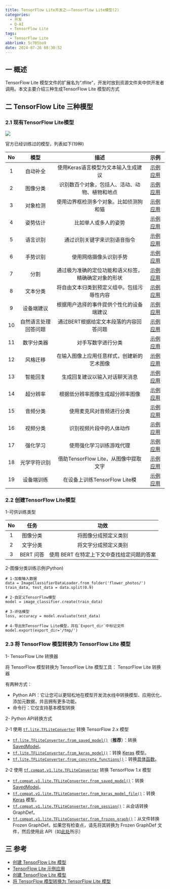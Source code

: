 ```yaml
---
title: TensorFlow Lite开发之——TensorFlow Lite模型(2)
categories:
  - 开发
  - Q-AI
  - TensorFlow Lite
tags:
  - TensorFlow Lite
abbrlink: 5c785ba9
date: 2024-07-26 08:30:52
---
```

## 一 概述

TensorFlow Lite 模型文件的扩展名为“.tflite”，开发时放到资源文件夹中供开发者调用。本文主要介绍三种生成TensorFlow Lite 模型的方式

<!--more-->

## 二   TensorFlow Lite 三种模型

### 2.1 现有TensorFlow Lite模型

![][1]

官方已经训练过的模型，列表如下(19种)

|  No  |         模型         |                         描述                         |                             示例                             |
| :--: | :------------------: | :--------------------------------------------------: | :----------------------------------------------------------: |
|  1   |       自动补全       |         使用Keras语言模型为文本输入生成建议          | [示例应用](https://www.tensorflow.org/lite/examples?hl=zh-cn) |
|  2   |       图像分类       |    识别数百个对象，包括人、活动、动物、植物和地点    | [示例应用](https://www.tensorflow.org/lite/examples?hl=zh-cn) |
|  3   |       对象检测       |        使用边界框检测多个对象。比如侦测狗和猫        | [示例应用](https://www.tensorflow.org/lite/examples?hl=zh-cn) |
|  4   |       姿势估计       |                 比如单人或多人的姿势                 | [示例应用](https://www.tensorflow.org/lite/examples?hl=zh-cn) |
|  5   |       语言识别       |             通过识别关键字来识别语音指令             | [示例应用](https://www.tensorflow.org/lite/examples?hl=zh-cn) |
|  6   |       手势识别       |                使用网络摄像头识别手势                | [示例应用](https://www.tensorflow.org/lite/examples?hl=zh-cn) |
|  7   |         分割         | 通过极为准确的定位功能和语义标签，精确确定对象的形状 | [示例应用](https://www.tensorflow.org/lite/examples?hl=zh-cn) |
|  8   |       文本分类       |      将自由文本归类到预定义组中。包括污辱性内容      | [示例应用](https://www.tensorflow.org/lite/examples?hl=zh-cn) |
|  9   |      设备端建议      |       根据用户选择的事件提供个性化的设备端建议       | [示例应用](https://www.tensorflow.org/lite/examples?hl=zh-cn) |
|  10  | 自然语言处理回答问题 |        通过BERT根据给定文本段落的内容回答问题        | [示例应用](https://www.tensorflow.org/lite/examples?hl=zh-cn) |
|  11  |      数字分类器      |                  对手写数字进行分类                  | [示例应用](https://www.tensorflow.org/lite/examples?hl=zh-cn) |
|  12  |       风格迁移       |      在输入图像上应用任意样式，创建新的艺术图像      | [示例应用](https://www.tensorflow.org/lite/examples?hl=zh-cn) |
|  13  |       智能回复       |            生成回复建议以输入对话聊天消息            | [示例应用](https://www.tensorflow.org/lite/examples?hl=zh-cn) |
|  14  |       超分辨率       |           根据低分辨率图像生成超分辨率图像           | [示例应用](https://www.tensorflow.org/lite/examples?hl=zh-cn) |
|  15  |       音频分类       |               使用麦克风对音频进行分类               | [示例应用](https://www.tensorflow.org/lite/examples?hl=zh-cn) |
|  16  |       视频分类       |               识别视频片段中的人体动作               | [示例应用](https://www.tensorflow.org/lite/examples?hl=zh-cn) |
|  17  |       强化学习       |               使用强化学习训练游戏代理               | [示例应用](https://www.tensorflow.org/lite/examples?hl=zh-cn) |
|  18  |     光学字符识别     |        借助TensorFlow Lite，从图像中提取文字         | [示例应用](https://www.tensorflow.org/lite/examples?hl=zh-cn) |
|  19  |      设备端训练      |            在设备上训练TensorFlow Lite模             | [示例应用](https://www.tensorflow.org/lite/examples?hl=zh-cn) |

### 2.2 创建TensorFlow Lite模型

1-可供训练类型

|  No  |   任务    |                    功效                    |
| :--: | :-------: | :----------------------------------------: |
|  1   | 图像分类  |            将图像分成预定义类别            |
|  2   | 文字分类  |            将文字分成预定义类别            |
|  3   | BERT 问答 | 使用 BERT 在特定上下文中查找给定问题的答案 |

2-图像分类训练示例(Python)

```
# 1-加载输入数据
data = ImageClassifierDataLoader.from_folder('flower_photos/')
train_data, test_data = data.split(0.9)

# 2-自定义TensorFlow模型
model = image_classifier.create(train_data)

# 3-评估模型
loss, accuracy = model.evaluate(test_data)

# 4-导出到Tensorflow Lite模型，并在`Export_dir`中标记文件
model.export(export_dir='/tmp/')
```

### 2.3 将 TensorFlow 模型转换为 TensorFlow Lite 模型

1- TensorFlow Lite 转换器

将 TensorFlow 模型转换为 TensorFlow Lite 模型工具： TensorFlow Lite 转换器

有两种方式：

* Python API：它让您可以更轻松地在模型开发流水线中转换模型、应用优化、添加元数据，并且拥有更多功能。
* 命令行：它仅支持基本模型转换

2- Python API转换方式

2-1 使用 [`tf.lite.TFLiteConverter`](https://www.tensorflow.org/api_docs/python/tf/lite/TFLiteConverter?hl=zh-cn) 转换 TensorFlow 2.x 模型

- [`tf.lite.TFLiteConverter.from_saved_model()`](https://www.tensorflow.org/lite/api_docs/python/tf/lite/TFLiteConverter?hl=zh-cn#from_saved_model)（**推荐**）：转换 [SavedModel](https://www.tensorflow.org/guide/saved_model?hl=zh-cn)。
- [`tf.lite.TFLiteConverter.from_keras_model()`](https://www.tensorflow.org/lite/api_docs/python/tf/lite/TFLiteConverter?hl=zh-cn#from_keras_model)：转换 [Keras](https://www.tensorflow.org/guide/keras/overview?hl=zh-cn) 模型。
- [`tf.lite.TFLiteConverter.from_concrete_functions()`](https://www.tensorflow.org/lite/api_docs/python/tf/lite/TFLiteConverter?hl=zh-cn#from_concrete_functions)：转换[具体函数](https://www.tensorflow.org/guide/intro_to_graphs?hl=zh-cn)。

2-2 使用 [`tf.compat.v1.lite.TFLiteConverter`](https://www.tensorflow.org/api_docs/python/tf/compat/v1/lite/TFLiteConverter?hl=zh-cn) 转换 TensorFlow 1.x 模型

- [`tf.compat.v1.lite.TFLiteConverter.from_saved_model()`](https://www.tensorflow.org/api_docs/python/tf/compat/v1/lite/TFLiteConverter?hl=zh-cn#from_saved_model)：转换 [SavedModel](https://www.tensorflow.org/guide/saved_model?hl=zh-cn)。
- [`tf.compat.v1.lite.TFLiteConverter.from_keras_model_file()`](https://www.tensorflow.org/api_docs/python/tf/compat/v1/lite/TFLiteConverter?hl=zh-cn#from_keras_model_file)：转换 [Keras](https://www.tensorflow.org/guide/keras/overview?hl=zh-cn) 模型。
- [`tf.compat.v1.lite.TFLiteConverter.from_session()`](https://www.tensorflow.org/api_docs/python/tf/compat/v1/lite/TFLiteConverter?hl=zh-cn#from_session)：从会话转换 GraphDef。
- [`tf.compat.v1.lite.TFLiteConverter.from_frozen_graph()`](https://www.tensorflow.org/api_docs/python/tf/compat/v1/lite/TFLiteConverter?hl=zh-cn#from_frozen_graph)：从文件转换 Frozen GraphDef。如果您有检查点，请先将其转换为 Frozen GraphDef 文件，然后使用此 API（如[此处](https://github.com/tensorflow/tensorflow/blob/master/tensorflow/lite/g3doc/r1/convert/python_api.md#checkpoints)所示）

## 三 参考

* [创建 TensorFlow Lite 模型](https://www.tensorflow.org/lite/guide?hl=zh-cn)
* [TensorFlow Lite 示例应用](https://www.tensorflow.org/lite/examples?hl=zh-cn)
* [创建 TensorFlow Lite 模型](https://www.tensorflow.org/lite/guide/model_maker?hl=zh-cn)
* [将 TensorFlow 模型转换为 TensorFlow Lite 模型](https://www.tensorflow.org/lite/convert/index?hl=zh-cn)




[1]:https://cdn.jsdelivr.net/gh/PGzxc/CDN/blog-ai/tensorflow-lite-2-mode-exist.png